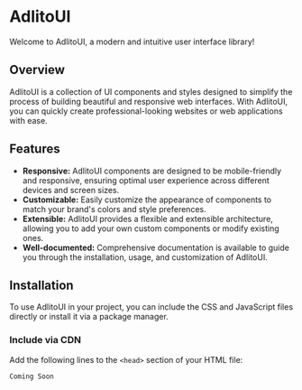 # AdlitoUI

Welcome to AdlitoUI, a modern and intuitive user interface library!

## Overview

AdlitoUI is a collection of UI components and styles designed to simplify the process of building beautiful and responsive web interfaces. With AdlitoUI, you can quickly create professional-looking websites or web applications with ease.

## Features

- **Responsive:** AdlitoUI components are designed to be mobile-friendly and responsive, ensuring optimal user experience across different devices and screen sizes.
- **Customizable:** Easily customize the appearance of components to match your brand's colors and style preferences.
- **Extensible:** AdlitoUI provides a flexible and extensible architecture, allowing you to add your own custom components or modify existing ones.
- **Well-documented:** Comprehensive documentation is available to guide you through the installation, usage, and customization of AdlitoUI.

## Installation

To use AdlitoUI in your project, you can include the CSS and JavaScript files directly or install it via a package manager.

### Include via CDN

Add the following lines to the `<head>` section of your HTML file:

```html
Coming Soon
